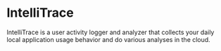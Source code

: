 # IntelliTrace
IntelliTrace is a user activity logger and analyzer that collects your daily  local application usage behavior  and do various analyses in the cloud.
